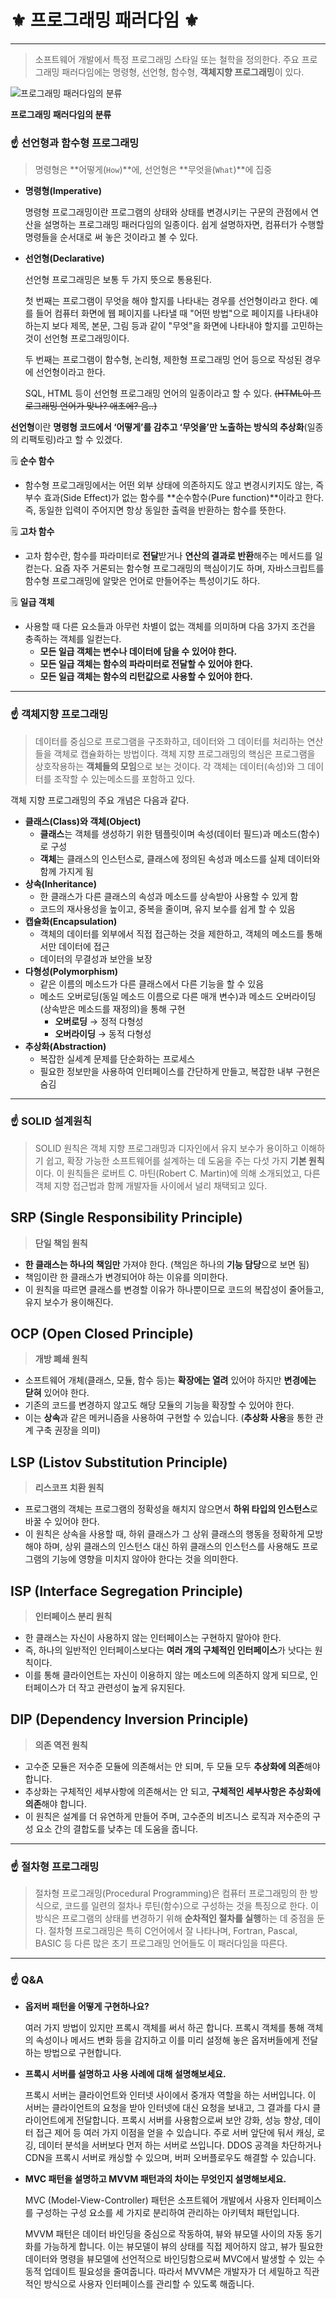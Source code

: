 # ⚜️ 프로그래밍 패러다임  ⚜️

---

> 소프트웨어 개발에서 특정 프로그래밍 스타일 또는 철학을 정의한다. 주요 프로그래밍 패러다임에는 명령형, 선언형, 함수형, **객체지향 프로그래밍**이 있다.
>

![**프로그래밍 패러다임의 분류**](참고자료/프로그래밍_패러다임/Untitled.png)

**프로그래밍 패러다임의 분류**


### ☝ **선언형과 함수형 프로그래밍**


> 명령형은 **어떻게(`How`)**에, 선언형은 **무엇을(`What`)**에 집중
>
- **명령형(Imperative)**

  명령형 프로그래밍이란 프로그램의 상태와 상태를 변경시키는 구문의 관점에서 연산을 설명하는 프로그래밍 패러다임의 일종이다. 쉽게 설명하자면, 컴퓨터가 수행할 명령들을 순서대로 써 놓은 것이라고 볼 수 있다.

- **선언형(Declarative)**

  선언형 프로그래밍은 보통 두 가지 뜻으로 통용된다.   
    
    첫 번째는 프로그램이 무엇을 해야 할지를 나타내는 경우를 선언형이라고 한다. 예를 들어 컴퓨터 화면에 웹 페이지를 나타낼 때 "어떤 방법"으로 페이지를 나타내야 하는지 보다 제목, 본문, 그림 등과 같이 "무엇"을 화면에 나타내야 할지를 고민하는 것이 선언형 프로그래밍이다.   
    
    두 번째는 프로그램이 함수형, 논리형, 제한형 프로그래밍 언어 등으로 작성된 경우에 선언형이라고 한다.

  SQL, HTML 등이 선언형 프로그래밍 언어의 일종이라고 할 수 있다. ~~(HTML이 프로그래밍 언어가 맞나? 애초에? 음..)~~


**선언형**이란 **명령형 코드에서 ‘어떻게’를 감추고 ‘무엇을’만 노출하는 방식의 추상화**(일종의 리팩토링)라고 할 수 있겠다.


🗒️ **순수 함수**

- 함수형 프로그래밍에서는 어떤 외부 상태에 의존하지도 않고 변경시키지도 않는, 즉 부수 효과(Side Effect)가 없는 함수를 **순수함수(Pure function)**이라고 한다. 즉, 동일한 입력이 주어지면 항상 동일한 출력을 반환하는 함수를 뜻한다.



🗒️ **고차 함수**

- 고차 함수란, 함수를 파라미터로 **전달**받거나 **연산의 결과로 반환**해주는 메서드를 일컫는다. 요즘 자주 거론되는 함수형 프로그래밍의 핵심이기도 하며, 자바스크립트를 함수형 프로그래밍에 알맞은 언어로 만들어주는 특성이기도 하다.



🗒️ **일급 객체**

- 사용할 때 다른 요소들과 아무런 차별이 없는 객체를 의미하며 다음 3가지 조건을 충족하는 객체를 일컫는다.
    - **모든 일급 객체는 변수나 데이터에 담을 수 있어야 한다.**
    - **모든 일급 객체는 함수의 파라미터로 전달할 수 있어야 한다.**
    - **모든 일급 객체는 함수의 리턴값으로 사용할 수 있어야 한다.**


---


### ☝ **객체지향 프로그래밍**



> 데이터를 중심으로 프로그램을 구조화하고, 데이터와 그 데이터를 처리하는 연산들을 객체로 캡슐화하는 방법이다. 객체 지향 프로그래밍의 핵심은 프로그램을 상호작용하는 **객체들의 모임**으로 보는 것이다.
각 객체는 데이터(속성)와 그 데이터를 조작할 수 있는메소드를 포함하고 있다.
>

객체 지향 프로그래밍의 주요 개념은 다음과 같다.

- **클래스(Class)와 객체(Object)**
    - **클래스**는 객체를 생성하기 위한 템플릿이며 속성(데이터 필드)과 메소드(함수)로 구성
    - **객체**는 클래스의 인스턴스로, 클래스에 정의된 속성과 메소드를 실제 데이터와 함께 가지게 됨
- **상속(Inheritance)**
    - 한 클래스가 다른 클래스의 속성과 메소드를 상속받아 사용할 수 있게 함
    - 코드의 재사용성을 높이고, 중복을 줄이며, 유지 보수를 쉽게 할 수 있음
- **캡슐화(Encapsulation)**
    - 객체의 데이터를 외부에서 직접 접근하는 것을 제한하고, 객체의 메소드를 통해서만 데이터에 접근
    - 데이터의 무결성과 보안을 보장
- **다형성(Polymorphism)**
    - 같은 이름의 메소드가 다른 클래스에서 다른 기능을 할 수 있음
    - 메소드 오버로딩(동일 메소드 이름으로 다른 매개 변수)과 메소드 오버라이딩(상속받은 메소드를 재정의)을 통해 구현
        - **오버로딩** → 정적 다형성
        - **오버라이딩** → 동적 다형성
- **추상화(Abstraction)**
    - 복잡한 실세계 문제를 단순화하는 프로세스
    - 필요한 정보만을 사용하여 인터페이스를 간단하게 만들고, 복잡한 내부 구현은 숨김


---


### ☝ **SOLID 설계원칙**



> SOLID 원칙은 객체 지향 프로그래밍과 디자인에서 유지 보수가 용이하고 이해하기 쉽고, 확장 가능한 소프트웨어를 설계하는 데 도움을 주는 다섯 가지 **기본 원칙**이다. 이 원칙들은 로버트 C. 마틴(Robert C. Martin)에 의해 소개되었고, 다른 객체 지향 접근법과 함께 개발자들 사이에서 널리 채택되고 있다.
>

## SRP (Single Responsibility Principle)

> **단일 책임 원칙**
>
- **한 클래스는 하나의 책임만** 가져야 한다. (책임은 하나의 **기능 담당**으로 보면 됨)
- 책임이란 한 클래스가 변경되어야 하는 이유를 의미한다.
- 이 원칙을 따르면 클래스를 변경할 이유가 하나뿐이므로 코드의 복잡성이 줄어들고, 유지 보수가 용이해진다.

## OCP (Open Closed Principle)

> **개방 폐쇄 원칙**
>
- 소프트웨어 개체(클래스, 모듈, 함수 등)는 **확장에는 열려** 있어야 하지만 **변경에는 닫혀** 있어야 한다.
- 기존의 코드를 변경하지 않고도 해당 모듈의 기능을 확장할 수 있어야 한다.
- 이는 **상속**과 같은 메커니즘을 사용하여 구현할 수 있습니다. (**추상화 사용**을 통한 관계 구축 권장을 의미)

## LSP (Listov Substitution Principle)

> **리스코프 치환 원칙**
>
- 프로그램의 객체는 프로그램의 정확성을 해치지 않으면서 **하위 타입의 인스턴스**로 바꿀 수 있어야 한다.
- 이 원칙은 상속을 사용할 때, 하위 클래스가 그 상위 클래스의 행동을 정확하게 모방해야 하며, 상위 클래스의 인스턴스 대신 하위 클래스의 인스턴스를 사용해도 프로그램의 기능에 영향을 미치지 않아야 한다는 것을 의미한다.

## ISP (Interface Segregation Principle)

> **인터페이스 분리 원칙**
>
- 한 클래스는 자신이 사용하지 않는 인터페이스는 구현하지 말아야 한다.
- 즉, 하나의 일반적인 인터페이스보다는 **여러 개의 구체적인 인터페이스**가 낫다는 원칙이다.
- 이를 통해 클라이언트는 자신이 이용하지 않는 메소드에 의존하지 않게 되므로, 인터페이스가 더 작고 관련성이 높게 유지된다.

## DIP (Dependency Inversion Principle)

> **의존 역전 원칙**
>
- 고수준 모듈은 저수준 모듈에 의존해서는 안 되며, 두 모듈 모두 **추상화에 의존**해야 합니다.
- 추상화는 구체적인 세부사항에 의존해서는 안 되고, **구체적인 세부사항은 추상화에 의존**해야 합니다.
- 이 원칙은 설계를 더 유연하게 만들어 주며, 고수준의 비즈니스 로직과 저수준의 구성 요소 간의 결합도를 낮추는 데 도움을 줍니다.

---


### ☝ **절차형 프로그래밍**



> 절차형 프로그래밍(Procedural Programming)은 컴퓨터 프로그래밍의 한 방식으로, 코드를 일련의 절차나 루틴(함수)으로 구성하는 것을 특징으로 한다. 이 방식은 프로그램의 상태를 변경하기 위해 **순차적인 절차를 실행**하는 데 중점을 둔다. 절차형 프로그래밍은 특히 C언어에서 잘 나타나며, Fortran, Pascal, BASIC 등 다른 많은 초기 프로그래밍 언어들도 이 패러다임을 따른다.
>

---


### ☝ **Q&A**



- **옵저버 패턴을 어떻게 구현하나요?**

  여러 가지 방법이 있지만 프록시 객체를 써서 하곤 합니다. 프록시 객체를 통해 객체의 속성이나 메서드 변화 등을 감지하고 이를 미리 설정해 놓은 옵저버들에게 전달하는 방법으로 구현합니다.

- **프록시 서버를 설명하고 사용 사례에 대해 설명해보세요.**

  프록시 서버는 클라이언트와 인터넷 사이에서 중개자 역할을 하는 서버입니다. 이 서버는 클라이언트의 요청을 받아 인터넷에 대신 요청을 보내고, 그 결과를 다시 클라이언트에게 전달합니다. 프록시 서버를 사용함으로써 보안 강화, 성능 향상, 데이터 접근 제어 등 여러 가지 이점을 얻을 수 있습니다. 주로 서버 앞단에 둬서 캐싱, 로깅, 데이터 분석을 서버보다 먼저 하는 서버로 쓰입니다. DDOS 공격을 차단하거나 CDN을 프록시 서버로 캐싱할 수 있으며, 버퍼 오버플로우도 해결할 수 있습니다.

- **MVC 패턴을 설명하고 MVVM 패턴과의 차이는 무엇인지 설명해보세요.**

  MVC (Model-View-Controller) 패턴은 소프트웨어 개발에서 사용자 인터페이스를 구성하는 구성 요소를 세 가지로 분리하여 관리하는 아키텍처 패턴입니다.

  MVVM 패턴은 데이터 바인딩을 중심으로 작동하여, 뷰와 뷰모델 사이의 자동 동기화를 가능하게 합니다. 이는 뷰모델이 뷰의 상태를 직접 제어하지 않고, 뷰가 필요한 데이터와 명령을 뷰모델에 선언적으로 바인딩함으로써 MVC에서 발생할 수 있는 수동적 업데이트 필요성을 줄여줍니다. 따라서 MVVM은 개발자가 더 세밀하고 직관적인 방식으로 사용자 인터페이스를 관리할 수 있도록 해줍니다.